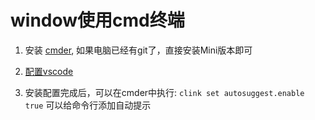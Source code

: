 # window使用cmd终端


1. 安装  [cmder](https://cmder.app/), 如果电脑已经有git了，直接安装Mini版本即可

2. [配置vscode](https://github.com/cmderdev/cmder/wiki/Seamless-VS-Code-Integration) 

3. 安装配置完成后，可以在cmder中执行: `clink set autosuggest.enable true` 可以给命令行添加自动提示